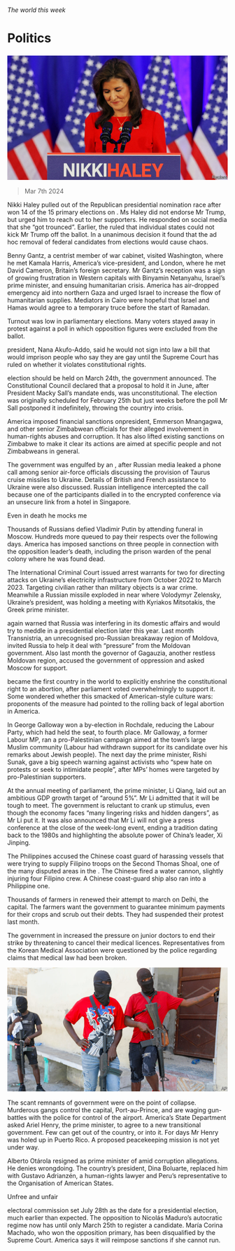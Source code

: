 ###### The world this week

# Politics 

#####  

![image](images/20240309_WWP002.jpg) 

> Mar 7th 2024 

Nikki Haley pulled out of the Republican presidential nomination race after  won 14 of the 15 primary elections on . Ms Haley did not endorse Mr Trump, but urged him to reach out to her supporters. He responded on social media that she “got trounced”. Earlier, the  ruled that individual states could not kick Mr Trump off the ballot. In a unanimous decision it found that the ad hoc removal of federal candidates from elections would cause chaos. 

Benny Gantz, a centrist member of  war cabinet, visited Washington, where he met Kamala Harris, America’s vice-president, and London, where he met David Cameron, Britain’s foreign secretary. Mr Gantz’s reception was a sign of growing frustration in Western capitals with Binyamin Netanyahu, Israel’s prime minister,  and ensuing humanitarian crisis. America has air-dropped emergency aid into northern Gaza and urged Israel to increase the flow of humanitarian supplies. Mediators in Cairo were hopeful that Israel and Hamas would agree to a temporary truce before the start of Ramadan.

Turnout was low in  parliamentary elections. Many voters stayed away in protest against a poll in which opposition figures were excluded from the ballot.

 president, Nana Akufo-Addo, said he would not sign into law a bill that would imprison people who say they are gay until the Supreme Court has ruled on whether it violates constitutional rights.

 election should be held on March 24th, the government announced. The Constitutional Council declared that a proposal to hold it in June, after President Macky Sall’s mandate ends, was unconstitutional. The election was originally scheduled for February 25th but just weeks before the poll Mr Sall postponed it indefinitely, throwing the country into crisis.

America imposed financial sanctions onpresident, Emmerson Mnangagwa, and other senior Zimbabwean officials for their alleged involvement in human-rights abuses and corruption. It has also lifted existing sanctions on Zimbabwe to make it clear its actions are aimed at specific people and not Zimbabweans in general. 

The  government was engulfed by an , after Russian media leaked a phone call among senior air-force officials discussing the provision of Taurus cruise missiles to Ukraine. Details of British and French assistance to Ukraine were also discussed. Russian intelligence intercepted the call because one of the participants dialled in to the encrypted conference via an unsecure link from a hotel in Singapore. 

Even in death he mocks me

Thousands of Russians defied Vladimir Putin by attending  funeral in Moscow. Hundreds more queued to pay their respects over the following days. America has imposed sanctions on three people in connection with the opposition leader’s death, including the prison warden of the penal colony where he was found dead. 

The International Criminal Court issued arrest warrants for two  for directing attacks on Ukraine’s electricity infrastructure from October 2022 to March 2023. Targeting civilian rather than military objects is a war crime. Meanwhile a Russian missile exploded in  near where Volodymyr Zelensky, Ukraine’s president, was holding a meeting with Kyriakos Mitsotakis, the Greek prime minister. 

 again warned that Russia was interfering in its domestic affairs and would try to meddle in a presidential election later this year. Last month Transnistria, an unrecognised pro-Russian breakaway region of Moldova, invited Russia to help it deal with “pressure” from the Moldovan government. Also last month the governor of Gagauzia, another restless Moldovan region, accused the government of oppression and asked Moscow for support. 

 became the first country in the world to explicitly enshrine the constitutional right to an abortion, after parliament voted overwhelmingly to support it. Some wondered whether this smacked of American-style culture wars: proponents of the measure had pointed to the rolling back of legal abortion in America. 

In George Galloway won a by-election in Rochdale, reducing the Labour Party, which had held the seat, to fourth place. Mr Galloway, a former Labour MP, ran a pro-Palestinian campaign aimed at the town’s large Muslim community (Labour had withdrawn support for its candidate over his remarks about Jewish people). The next day the prime minister, Rishi Sunak, gave a big speech warning against activists who “spew hate on protests or seek to intimidate people”, after MPs’ homes were targeted by pro-Palestinian supporters.

At the annual meeting of parliament, the prime minister, Li Qiang, laid out an ambitious GDP growth target of “around 5%”. Mr Li admitted that it will be tough to meet. The government is reluctant to crank up stimulus, even though the economy faces “many lingering risks and hidden dangers”, as Mr Li put it. It was also announced that Mr Li will not give a press conference at the close of the week-long event, ending a tradition dating back to the 1980s and highlighting the absolute power of China’s leader, Xi Jinping.

The Philippines accused the Chinese coast guard of harassing vessels that were trying to supply Filipino troops on the Second Thomas Shoal, one of the many disputed areas in the . The Chinese fired a water cannon, slightly injuring four Filipino crew. A Chinese coast-guard ship also ran into a Philippine one. 

Thousands of farmers in  renewed their attempt to march on Delhi, the capital. The farmers want the government to guarantee minimum payments for their crops and scrub out their debts. They had suspended their protest last month. 

The government in  increased the pressure on junior doctors to end their strike by threatening to cancel their medical licences. Representatives from the Korean Medical Association were questioned by the police regarding claims that medical law had been broken. 

![image](images/20240309_WWP001.jpg) 


The scant remnants of  government were on the point of collapse. Murderous gangs control the capital, Port-au-Prince, and are waging gun-battles with the police for control of the airport. America’s State Department asked Ariel Henry, the prime minister, to agree to a new transitional government. Few can get out of the country, or into it. For days Mr Henry was holed up in Puerto Rico. A proposed peacekeeping mission is not yet under way.

Alberto Otárola resigned as prime minister of  amid corruption allegations. He denies wrongdoing. The country’s president, Dina Boluarte, replaced him with Gustavo Adrianzén, a human-rights lawyer and Peru’s representative to the Organisation of American States. 

Unfree and unfair

 electoral commission set July 28th as the date for a presidential election, much earlier than expected. The opposition to Nicolás Maduro’s autocratic regime now has until only March 25th to register a candidate. María Corina Machado, who won the opposition primary, has been disqualified by the Supreme Court. America says it will reimpose sanctions if she cannot run. 


